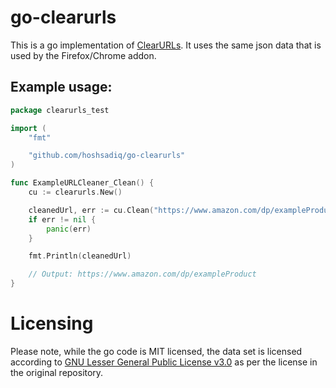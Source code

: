 # go-clearurls
This is a go implementation of [ClearURLs](https://docs.clearurls.xyz). It uses the same json data that is used by the Firefox/Chrome addon.

## Example usage:
<!-- BEGIN EMBED FILE: example_test.go;go -->
```go
package clearurls_test

import (
	"fmt"

	"github.com/hoshsadiq/go-clearurls"
)

func ExampleURLCleaner_Clean() {
	cu := clearurls.New()

	cleanedUrl, err := cu.Clean("https://www.amazon.com/dp/exampleProduct/ref=sxin_0_pb?__mk_de_DE=ÅMÅŽÕÑ&keywords=tea&pd_rd_i=exampleProduct&pd_rd_r=8d39e4cd-1e4f-43db-b6e7-72e969a84aa5&pd_rd_w=1pcKM&pd_rd_wg=hYrNl&pf_rd_p=50bbfd25-5ef7-41a2-68d6-74d854b30e30&pf_rd_r=0GMWD0YYKA7XFGX55ADP&qid=1517757263&rnid=2914120011")
	if err != nil {
		panic(err)
	}

	fmt.Println(cleanedUrl)

	// Output: https://www.amazon.com/dp/exampleProduct
}
```
<!-- END EMBED FILE -->

# Licensing
Please note, while the go code is MIT licensed, the data set is licensed according to [GNU Lesser General Public License v3.0](https://github.com/ClearURLs/Rules/blob/master/LICENSE) as per the license in the original repository.
